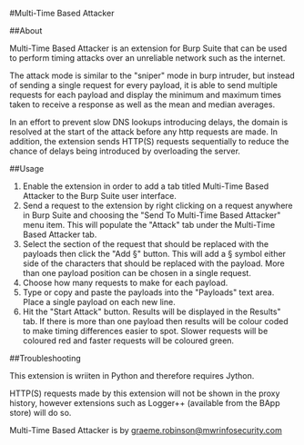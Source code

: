 #Multi-Time Based Attacker

##About

Multi-Time Based Attacker is an extension for Burp Suite that can be used to perform timing attacks over an unreliable network such as the internet.

The attack mode is similar to the "sniper" mode in burp intruder, but instead of sending a single request for every payload, it is able to send multiple requests for each payload and display the minimum and maximum times taken to receive a response as well as the mean and median averages.

In an effort to prevent slow DNS lookups introducing delays, the domain is resolved at the start of the attack before any http requests are made. In addition, the extension sends HTTP(S) requests sequentially to reduce the chance of delays being introduced by overloading the server.

##Usage

1. Enable the extension in order to add a tab titled Multi-Time Based Attacker to the Burp Suite user interface.
2. Send a request to the extension by right clicking on a request anywhere in Burp Suite and choosing the "Send To Multi-Time Based Attacker" menu item. This will populate the "Attack" tab under the Multi-Time Based Attacker tab.
3. Select the section of the request that should be replaced with the payloads then click the "Add §" button. This will add a § symbol either side of the characters that should be replaced with the payload. More than one payload position can be chosen in a single request.
4. Choose how many requests to make for each payload.
5. Type or copy and paste the payloads into the "Payloads" text area. Place a single payload on each new line.
6. Hit the "Start Attack" button. Results will be displayed in the Results" tab. If there is more than one payload then results will be colour coded to make timing differences easier to spot. Slower requests will be coloured red and faster requests will be coloured green.

##Troubleshooting

This extension is wriiten in Python and therefore requires Jython.

HTTP(S) requests made by this extension will not be shown in the proxy history, however extensions such as Logger++ (available from the BApp store) will do so.

Multi-Time Based Attacker is by [graeme.robinson@mwrinfosecurity.com](mailto:graeme.robinson@mwrinfosecurity.com)